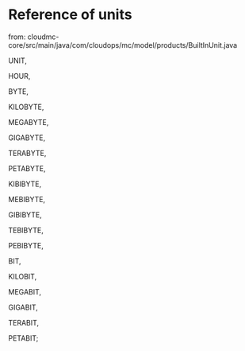 # Reference of units

from: cloudmc-core/src/main/java/com/cloudops/mc/model/products/BuiltInUnit.java

UNIT,

HOUR,

BYTE,

KILOBYTE,

MEGABYTE,

GIGABYTE,

TERABYTE,

PETABYTE,

KIBIBYTE,

MEBIBYTE,

GIBIBYTE,

TEBIBYTE,

PEBIBYTE,

BIT,

KILOBIT,

MEGABIT,

GIGABIT,

TERABIT,

PETABIT;

